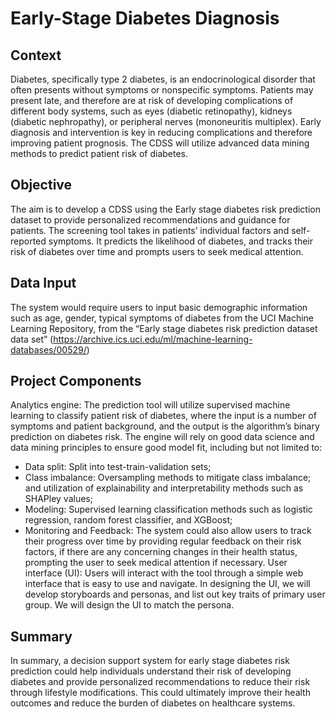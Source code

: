 # Early-Stage Diabetes Diagnosis

## Context
Diabetes, specifically type 2 diabetes,  is an endocrinological disorder that often presents without symptoms or nonspecific symptoms. Patients may present late, and therefore are at risk of developing complications of different body systems, such as eyes (diabetic retinopathy), kidneys (diabetic nephropathy), or peripheral nerves (mononeuritis multiplex). Early diagnosis and intervention is key in reducing complications and therefore improving patient prognosis. The CDSS will utilize advanced data mining methods to predict patient risk of diabetes.

## Objective
The aim is to develop a CDSS using the Early stage diabetes risk prediction dataset to provide personalized recommendations and guidance for patients. The screening tool takes in patients’ individual factors and self-reported symptoms. It predicts the likelihood of diabetes, and tracks their risk of diabetes over time and prompts users to seek medical attention. 

## Data Input
The system would require users to input basic demographic information such as age, gender, typical symptoms of diabetes from the UCI Machine Learning Repository, from the “Early stage diabetes risk prediction dataset data set” (https://archive.ics.uci.edu/ml/machine-learning-databases/00529/)

## Project Components
Analytics engine: The prediction tool will utilize supervised machine learning to classify patient risk of diabetes, where the input is a number of symptoms and patient background, and the output is the algorithm’s binary prediction on diabetes risk. The engine will rely on good data science and data mining principles to ensure good model fit, including but not limited to:
-	Data split: Split into test-train-validation sets;
-	Class imbalance: Oversampling methods to mitigate class imbalance; and utilization of explainability and interpretability methods such as SHAPley values;
-	Modeling: Supervised learning classification methods such as logistic regression, random forest classifier, and XGBoost;
-	Monitoring and Feedback: The system could also allow users to track their progress over time by providing regular feedback on their risk factors, if there are any concerning changes in their health status, prompting the user to seek medical attention if necessary.
User interface (UI): Users will interact with the tool through a simple web interface that is easy to use and navigate. In designing the UI, we will develop storyboards and personas, and list out key traits of primary user group. We will design the UI to match the persona.

## Summary
In summary, a decision support system for early stage diabetes risk prediction could help individuals understand their risk of developing diabetes and provide personalized recommendations to reduce their risk through lifestyle modifications. This could ultimately improve their health outcomes and reduce the burden of diabetes on healthcare systems.

